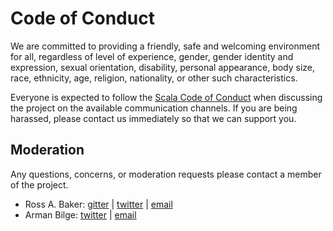 # Code of Conduct

We are committed to providing a friendly, safe and welcoming environment for all, regardless of level of experience, gender, gender identity and expression, sexual orientation, disability, personal appearance, body size, race, ethnicity, age, religion, nationality, or other such characteristics.

Everyone is expected to follow the [Scala Code of Conduct] when discussing the project on the available communication channels. If you are being harassed, please contact us immediately so that we can support you.

## Moderation

Any questions, concerns, or moderation requests please contact a member of the project.

- Ross A. Baker: [gitter](https://gitter.im/rossabaker) | [twitter](https://twitter.com/rossabaker) | [email](mailto:ross@rossabaker.com)
- Arman Bilge: [twitter](https://twitter.com/armanbilge) | [email](mailto:arman@armanbilge.com)

[Scala Code of Conduct]: https://typelevel.org/code-of-conduct.html
